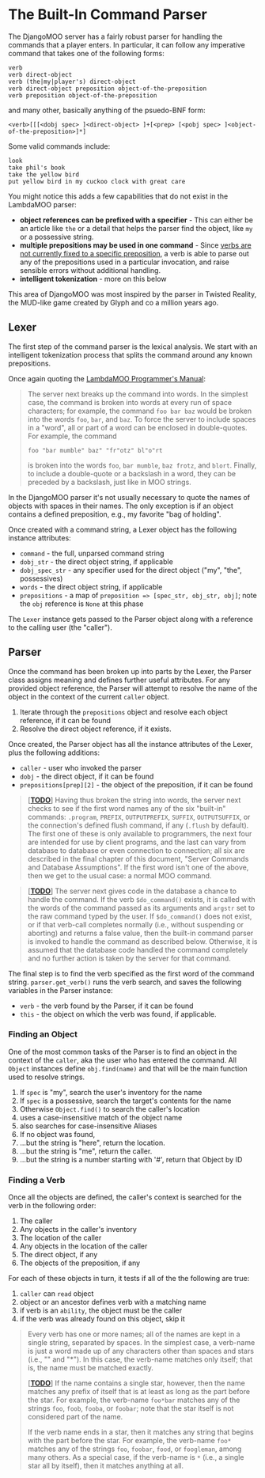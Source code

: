 # The Built-In Command Parser

The DjangoMOO server has a fairly robust parser for handling the commands that a player enters. In particular, it can follow any imperative command that takes one of the following forms:

    verb
    verb direct-object
    verb (the|my|player's) direct-object
    verb direct-object preposition object-of-the-preposition
    verb preposition object-of-the-preposition

and many other, basically anything of the psuedo-BNF form:

    <verb>[[[<dobj spec> ]<direct-object> ]+[<prep> [<pobj spec> ]<object-of-the-preposition>]*]

Some valid commands include:

    look
    take phil's book
    take the yellow bird
    put yellow bird in my cuckoo clock with great care

You might notice this adds a few capabilities that do not exist in the LambdaMOO parser:

* **object references can be prefixed with a specifier** - This can either be an article like `the` or a detail that helps the parser find the object, like `my` or a possessive string.
* **multiple prepositions may be used in one command** - Since [verbs are not currently fixed to a specific preposition](#5), a verb is able to parse out any of the prepositions used in a particular invocation, and raise sensible errors without additional handling.
* **intelligent tokenization** - more on this below

This area of DjangoMOO was most inspired by the parser in Twisted Reality, the MUD-like game created by Glyph and co a million years ago.

## Lexer

The first step of the command parser is the lexical analysis. We start with an intelligent tokenization process that splits the command around any known prepositions.

Once again quoting the [LambdaMOO Programmer's Manual](https://www.hayseed.net/MOO/manuals/ProgrammersManual.html):

> The server next breaks up the command into words. In the simplest case, the command is broken into words at every run of space characters; for example, the command `foo bar baz` would be broken into the words `foo`, `bar`, and `baz`. To force the server to include spaces in a "word", all or part of a word can be enclosed in double-quotes. For example, the command
>
> `foo "bar mumble" baz" "fr"otz" bl"o"rt`
>
> is broken into the words `foo`, `bar mumble`, `baz frotz`, and `blort`. Finally, to include a double-quote or a backslash in a word, they can be preceded by a backslash, just like in MOO strings.

In the DjangoMOO parser it's not usually necessary to quote the names of objects with spaces in their names. The only exception is if an object contains a defined preposition, e.g., my favorite "bag of holding".

Once created with a command string, a Lexer object has the following instance attributes:

* `command` - the full, unparsed command string
* `dobj_str` - the direct object string, if applicable
* `dobj_spec_str` - any specifier used for the direct object ("my", "the", possessives)
* `words` - the direct object string, if applicable
* `prepositions` - a map of `preposition => [spec_str, obj_str, obj]`; note the `obj` reference is `None` at this phase

The `Lexer` instance gets passed to the Parser object along with a reference to the calling user (the "caller").

## Parser

Once the command has been broken up into parts by the Lexer, the Parser class assigns meaning and defines further useful attributes. For any provided object reference, the Parser will attempt to resolve the name of the object in the context of the current `caller` object.

1. Iterate through the `prepositions` object and resolve each object reference, if it can be found
2. Resolve the direct object reference, if it exists.

Once created, the Parser object has all the instance attributes of the Lexer, plus the following additions:

* `caller` - user who invoked the parser
* `dobj` - the direct object, if it can be found
* `prepositions[prep][2]` - the object of the preposition, if it can be found

> [**[TODO](https://gitlab.com/bubblehouse/django-moo/-/issues/6)**] Having thus broken the string into words, the server next checks to see if the first word names any of the six "built-in" commands: `.program`, `PREFIX`, `OUTPUTPREFIX`, `SUFFIX`, `OUTPUTSUFFIX`, or the connection's defined flush command, if any (`.flush` by default). The first one of these is only available to programmers, the next four are intended for use by client programs, and the last can vary from database to database or even connection to connection; all six are described in the final chapter of this document, "Server Commands and Database Assumptions". If the first word isn't one of the above, then we get to the usual case: a normal MOO command.

> [**[TODO](https://gitlab.com/bubblehouse/django-moo/-/issues/7)**] The server next gives code in the database a chance to handle the command. If the verb `$do_command()` exists, it is called with the words of the command passed as its arguments and `argstr` set to the raw command typed by the user. If `$do_command()` does not exist, or if that verb-call completes normally (i.e., without suspending or aborting) and returns a false value, then the built-in command parser is invoked to handle the command as described below. Otherwise, it is assumed that the database code handled the command completely and no further action is taken by the server for that command.

The final step is to find the verb specified as the first word of the command string. `parser.get_verb()` runs the verb search, and saves the following variables in the Parser instance:

* `verb` - the verb found by the Parser, if it can be found
* `this` - the object on which the verb was found, if applicable.

### Finding an Object

One of the most common tasks of the Parser is to find an object in the context of the `caller`, aka the user who has entered the command. All `Object` instances define `obj.find(name)` and that will be the main function used to resolve strings.

1. If `spec` is "my", search the user's inventory for the name
2. If `spec` is a possessive, search the target's contents for the name
3. Otherwise `Object.find()` to search the caller's location
  1. uses a case-insensitive match of the object name
  2. also searches for case-insensitive Aliases
4. If no object was found,
  1. ...but the string is "here", return the location.
  2. ...but the string is "me", return the caller.
  3. ...but the string is a number starting with '#', return that Object by ID

### Finding a Verb

Once all the objects are defined, the caller's context is searched for the verb in the following order:

1. The caller
2. Any objects in the caller's inventory
3. The location of the caller
4. Any objects in the location of the caller
5. The direct object, if any
6. The objects of the preposition, if any

For each of these objects in turn, it tests if all of the the following are true:

1. `caller` can `read` object
2. object or an ancestor defines verb with a matching name
  1. if verb is an `ability`, the object must be the caller
  2. if the verb was already found on this object, skip it

> Every verb has one or more names; all of the names are kept in a single string, separated by spaces. In the simplest case, a verb-name is just a word made up of any characters other than spaces and stars (i.e., "" and "*"). In this case, the verb-name matches only itself; that is, the name must be matched exactly.
>
> [**[TODO](https://gitlab.com/bubblehouse/django-moo/-/issues/8)**] If the name contains a single star, however, then the name matches any prefix of itself that is at least as long as the part before the star. For example, the verb-name `foo*bar` matches any of the strings `foo`, `foob`, `fooba`, or `foobar`; note that the star itself is not considered part of the name.
>
> If the verb name ends in a star, then it matches any string that begins with the part before the star. For example, the verb-name `foo*` matches any of the strings `foo`, `foobar`, `food`, or `foogleman`, among many others. As a special case, if the verb-name is `*` (i.e., a single star all by itself), then it matches anything at all.
